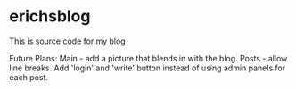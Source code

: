 # erichsblog
This is source code for my blog


Future Plans:
Main - add a picture that blends in with the blog.
Posts - allow line breaks. Add 'login' and 'write' button instead of using admin panels for each post.